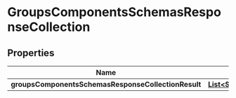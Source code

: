 # GroupsComponentsSchemasResponseCollection

## Properties
Name | Type | Description | Notes
------------ | ------------- | ------------- | -------------
**groupsComponentsSchemasResponseCollectionResult** | [**List&lt;SchemasGroups&gt;**](SchemasGroups.md) |  |  [optional]
